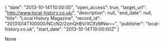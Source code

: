 {
  "date": "2013-10-14T10:00:00", 
  "open_access": true, 
  "target_url": "http://www.local-history.co.uk/", 
  "description": null, 
  "end_date": null, 
  "title": "Local History Magazine", 
  "record_id": "20131014T100000/NCcN2/2zmQhBV/XClfzMNw==", 
  "publisher": "local-history.co.uk", 
  "start_date": "2013-10-14T10:00:00Z"
}

None